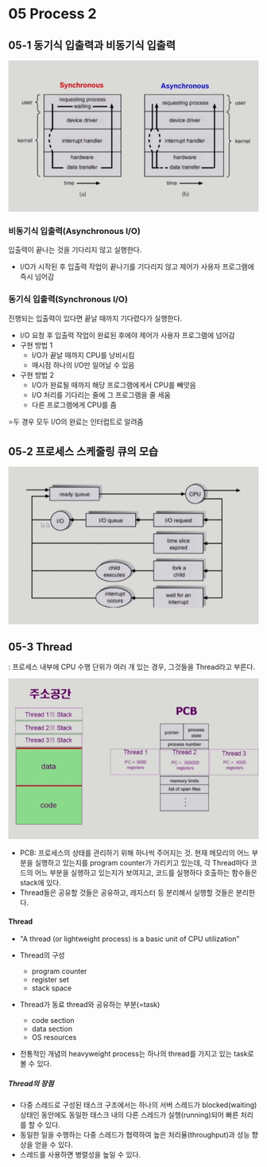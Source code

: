 # 05 Process 2

## 05-1 동기식 입출력과 비동기식 입출력

![image-20220628142941198](05%20Process%202.assets/image-20220628142941198.png)



### 비동기식 입출력(Asynchronous I/O)

입출력이 끝나는 것을 기다리지 않고 실행한다.

- I/O가 시작된 후 입출력 작업이 끝나기를 기다리지 않고 제어가 사용자 프로그램에 즉시 넘어감



### 동기식 입출력(Synchronous I/O)

진행되는 입출력이 있다면 끝날 때까지 기다렸다가 실행한다.

- I/O 요청 후 입출력 작업이 완료된 후에야 제어가 사용자 프로그램에 넘어감
- 구현 방법 1
  - I/O가 끝날 때까지 CPU를 낭비시킴
  - 매시점 하나의 I/O만 일어날 수 있음
- 구현 방법 2
  - I/O가 완료될 때까지 해당 프로그램에게서 CPU를 빼앗음
  - I/O 처리를 기다리는 줄에 그 프로그램을 줄 세움
  - 다른 프로그램에게 CPU를 줌



:star:두 경우 모두 I/O의 완료는 인터럽트로 알려줌



## 05-2 프로세스 스케줄링 큐의 모습

![image-20220628212711733](05%20Process%202.assets/image-20220628212711733.png)



## 05-3 Thread

: 프로세스 내부에 CPU 수행 단위가 여러 개 있는 경우, 그것들을 Thread라고 부른다.

![image-20220628213428675](05%20Process%202.assets/image-20220628213428675.png)



- PCB: 프로세스의 상태를 관리하기 위해 하나씩 주어지는 것. 현재 메모리의 어느 부분을 실행하고 있는지를 program counter가 가리키고 있는데, 각 Thread마다 코드의 어느 부분을 실행하고 있는지가 보여지고, 코드를 실행하다 호출하는 함수들은 stack에 있다.
- Thread들은 공유할 것들은 공유하고, 레지스터 등 분리해서 실행할 것들은 분리한다.



#### Thread

- "A thread (or lightweight process) is a basic unit of CPU utilization"
- Thread의 구성
  - program counter
  - register set
  - stack space



- Thread가 동료 thread와 공유하는 부분(=task)
  - code section
  - data section
  - OS resources



- 전통적인 개념의 heavyweight process는 하나의 thread를 가지고 있는 task로 볼 수 있다.



##### Thread의 장점

- 다중 스레드로 구성된 태스크 구조에서는 하나의 서버 스레드가 blocked(waiting) 상태인 동안에도 동일한 태스크 내의 다른 스레드가 실행(running)되어 빠른 처리를 할 수 있다.
- 동일한 일을 수행하는 다중 스레드가 협력하여 높은 처리율(throughput)과 성능 향상을 얻을 수 있다.
- 스레드를 사용하면 병렬성을 높일 수 있다.